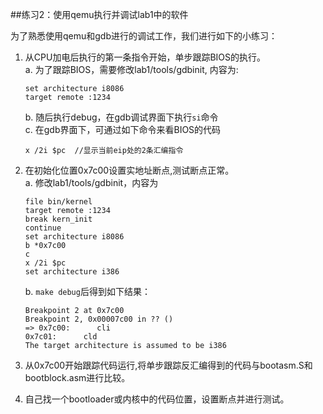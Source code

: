 ##练习2：使用qemu执行并调试lab1中的软件

为了熟悉使用qemu和gdb进行的调试工作，我们进行如下的小练习：  

1. 从CPU加电后执行的第一条指令开始，单步跟踪BIOS的执行。  
	a. 为了跟踪BIOS，需要修改lab1/tools/gdbinit, 内容为:  
	
	```
	set architecture i8086
	target remote :1234
	```
	
	b. 随后执行debug，在gdb调试界面下执行``si``命令  
	c. 在gdb界面下，可通过如下命令来看BIOS的代码  
	
	```
 	x /2i $pc  //显示当前eip处的2条汇编指令
 	```
 	
2. 在初始化位置0x7c00设置实地址断点,测试断点正常。  
	a. 修改lab1/tools/gdbinit，内容为  
	```
	file bin/kernel
	target remote :1234
	break kern_init
	continue
	set architecture i8086
	b *0x7c00
	c
	x /2i $pc
	set architecture i386
	```
	
	b. ``make debug``后得到如下结果：  
	```
	Breakpoint 2 at 0x7c00
	Breakpoint 2, 0x00007c00 in ?? ()
	=> 0x7c00:      cli    
   	0x7c01:      cld    
	The target architecture is assumed to be i386
	```
	
3. 从0x7c00开始跟踪代码运行,将单步跟踪反汇编得到的代码与bootasm.S和 bootblock.asm进行比较。
4. 自己找一个bootloader或内核中的代码位置，设置断点并进行测试。
